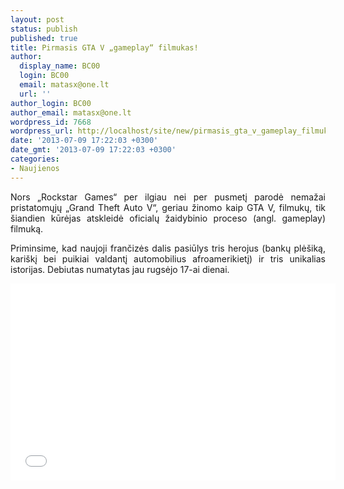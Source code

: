 ```yaml
---
layout: post
status: publish
published: true
title: Pirmasis GTA V „gameplay“ filmukas!
author:
  display_name: BC00
  login: BC00
  email: matasx@one.lt
  url: ''
author_login: BC00
author_email: matasx@one.lt
wordpress_id: 7668
wordpress_url: http://localhost/site/new/pirmasis_gta_v_gameplay_filmukas/
date: '2013-07-09 17:22:03 +0300'
date_gmt: '2013-07-09 17:22:03 +0300'
categories:
- Naujienos
---
```

<p style="text-align: justify;">
	Nors &bdquo;Rockstar Games&ldquo; per ilgiau nei per pusmetį parodė nemažai pristatomųjų &bdquo;Grand Theft Auto V&ldquo;, geriau žinomo kaip GTA V, filmukų, tik &scaron;iandien kūrėjas atskleidė oficialų žaidybinio proceso (angl. gameplay) filmuką.</p>
<p style="text-align: justify;">
	Priminsime, kad naujoji frančizės dalis pasiūlys tris herojus (bankų plė&scaron;iką, kari&scaron;kį bei puikiai valdantį automobilius afroamerikietį) ir tris unikalias istorijas. Debiutas numatytas jau rugsėjo 17-ai dienai.</p>
<p>
	<iframe allowfullscreen="" frameborder="0" height="315" src="//www.youtube.com/embed/N-xHcvug3WI" width="520"></iframe></p>
